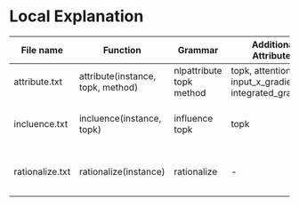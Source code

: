# Local Explanation
| File name       | Function                          | Grammar                  | Additional Attributes                                         | Description     |
|-----------------|-----------------------------------|--------------------------|---------------------------------------------------------------|-----------------| 
| attribute.txt   | attribute(instance, topk, method) | nlpattribute topk method | topk, attention, lime, input_x_gradient, integrated_gradients | Provide feature attribution scores |
| incluence.txt   | incluence(instance, topk)         | influence topk           | topk                                                          | Provide the most influential training data instances |
| rationalize.txt | rationalize(instance)             | rationalize                    | -                                                             | Explain the output/decision in natural language|
